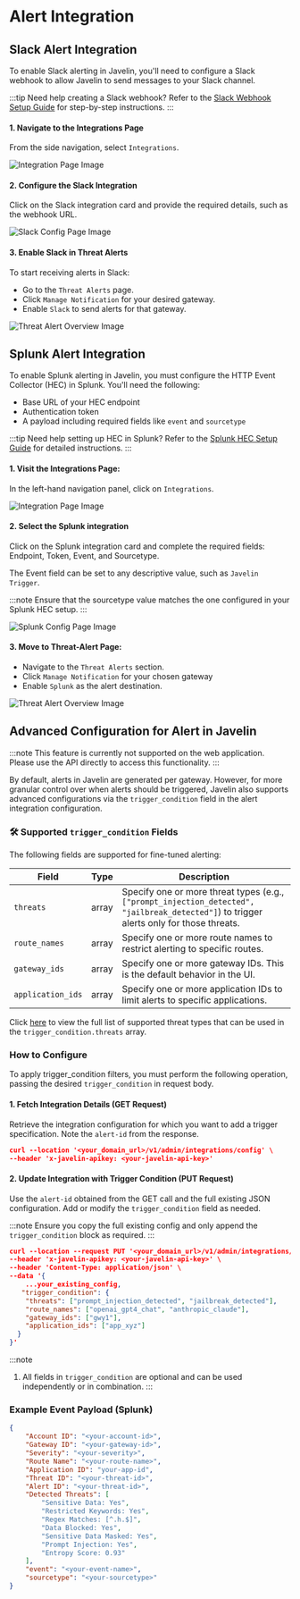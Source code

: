 # Alert Integration

## Slack Alert Integration

To enable Slack alerting in Javelin, you'll need to configure a Slack webhook to allow Javelin to send messages to your Slack channel.

:::tip Need help creating a Slack webhook?
Refer to the [Slack Webhook Setup Guide](/docs/javelin-admin/alerts/slack/overview.md) for step-by-step instructions.
:::

#### 1. **Navigate to the Integrations Page**

From the side navigation, select `Integrations`.

![Integration Page Image](../../../static/img/alerts/integration-page.png)

#### 2. **Configure the Slack Integration**

Click on the Slack integration card and provide the required details, such as the webhook URL.

![Slack Config Page Image](../../../static/img/alerts/slack-page.png)

#### 3. **Enable Slack in Threat Alerts**

To start receiving alerts in Slack:
 - Go to the `Threat Alerts` page.
 - Click `Manage Notification` for your desired gateway.
 - Enable `Slack` to send alerts for that gateway.

![Threat Alert Overview Image](../../../static/img/alerts/save-page-slack.png)

## Splunk Alert Integration

To enable Splunk alerting in Javelin, you must configure the HTTP Event Collector (HEC) in Splunk. You'll need the following:
 - Base URL of your HEC endpoint
 - Authentication token
 - A payload including required fields like `event` and `sourcetype`

:::tip Need help setting up HEC in Splunk?
Refer to the [Splunk HEC Setup Guide](/docs/javelin-admin/alerts/splunk/overview.md) for detailed instructions.
:::

#### 1. **Visit the Integrations Page:**

In the left-hand navigation panel, click on `Integrations`.

![Integration Page Image](../../../static/img/alerts/integration-page.png)

#### 2. **Select the Splunk integration**

Click on the Splunk integration card and complete the required fields: Endpoint, Token, Event, and Sourcetype.

The Event field can be set to any descriptive value, such as `Javelin Trigger`.

:::note
Ensure that the sourcetype value matches the one configured in your Splunk HEC setup.
:::

![Splunk Config Page Image](../../../static/img/alerts/splunk-page.png)

#### 3. **Move to Threat-Alert Page:**

- Navigate to the `Threat Alerts` section.
- Click `Manage Notification` for your chosen gateway
- Enable `Splunk` as the alert destination.

![Threat Alert Overview Image](../../../static/img/alerts/save-page.png)

<!-- This setup enables Javelin to send alerts to both Slack and Splunk effectively. -->

## Advanced Configuration for Alert in Javelin

:::note
This feature is currently not supported on the web application. Please use the API directly to access this functionality.
:::

By default, alerts in Javelin are generated per gateway. However, for more granular control over when alerts should be triggered, Javelin also supports advanced configurations via the `trigger_condition` field in the alert integration configuration.

### 🛠️ Supported `trigger_condition` Fields

The following fields are supported for fine-tuned alerting:

| Field          | Type  | Description                                                                                                            |
| -------------- | ----- | ---------------------------------------------------------------------------------------------------------------------- |
| `threats`      | array | Specify one or more threat types (e.g., `["prompt_injection_detected", "jailbreak_detected"]`) to trigger alerts only for those threats. |
| `route_names`       | array | Specify one or more route names to restrict alerting to specific routes.                                               |
| `gateway_ids`     | array | Specify one or more gateway IDs. This is the default behavior in the UI.                                               |
| `application_ids` | array | Specify one or more application IDs to limit alerts to specific applications.                                          |

<!-- Click here to get list of [threats] -->
Click [here](/docs/javelin-admin/threats/overview.md) to view the full list of supported threat types that can be used in the `trigger_condition.threats` array.

### How to Configure

<!-- To configure alerts using these fields, perform an update call on the alert configuration, passing the desired `trigger_condition` in the request body. -->
To apply trigger_condition filters, you must perform the following operation, passing the desired `trigger_condition` in request body.

#### 1. Fetch Integration Details (GET Request)

Retrieve the integration configuration for which you want to add a trigger specification. Note the `alert-id` from the response.

```json
curl --location '<your_domain_url>/v1/admin/integrations/config' \
--header 'x-javelin-apikey: <your-javelin-api-key>'
```

#### 2. Update Integration with Trigger Condition (PUT Request)

Use the `alert-id` obtained from the GET call and the full existing JSON configuration. Add or modify the `trigger_condition` field as needed.

:::note
Ensure you copy the full existing config and only append the `trigger_condition` block as required.
:::

```json
curl --location --request PUT '<your_domain_url>/v1/admin/integrations/config/<alert-id>' \
--header 'x-javelin-apikey: <your-javelin-api-key>' \
--header 'Content-Type: application/json' \
--data '{
    ...your_existing_config,
   "trigger_condition": {
    "threats": ["prompt_injection_detected", "jailbreak_detected"],
    "route_names": ["openai_gpt4_chat", "anthropic_claude"],
    "gateway_ids": ["gwy1"],
    "application_ids": ["app_xyz"]
  }
}'

```

:::note 
1. All fields in `trigger_condition` are optional and can be used independently or in combination.
:::

### Example Event Payload (Splunk)

```json
{
    "Account ID": "<your-account-id>",
    "Gateway ID": "<your-gateway-id>",
    "Severity": "<your-severity>",
    "Route Name": "<your-route-name>",
    "Application ID": "your-app-id",
    "Threat ID": "<your-threat-id>",
    "Alert ID": "<your-threat-id>",
    "Detected Threats": [
        "Sensitive Data: Yes",
        "Restricted Keywords: Yes",
        "Regex Matches: [^.h.$]",
        "Data Blocked: Yes",
        "Sensitive Data Masked: Yes",
        "Prompt Injection: Yes",
        "Entropy Score: 0.93"
    ],
    "event": "<your-event-name>",
    "sourcetype": "<your-sourcetype>"
}
```

<!-- ## Steps to Configure an Alert -->

<!-- To configure an alert in the Javelin application, follow these steps: -->

<!-- ### 1. Create a New Alert

Perform a **POST** request to:

```
https://your-api-domain.com/v1/admin/alerts/config
```

with the following JSON body:

### Important Configuration Fields

- **name**: The name of the alert configuration.
- **receiver_type**: Can be `slack` or `splunk`.
- **enabled**: Boolean value (`true` or `false`) indicating if the alert is active.
- **configuration**: Contains specific parameters based on the receiver type.
    - For **Slack**, Javelin requires:
        - `webhook_url`: The Slack webhook URL.
    - For **Splunk**, Javelin requires:
        - `endpoint`: The Splunk HEC endpoint.
        - `token`: The authentication token.
        - `payload`: Contains `event` and `sourcetype`.
- **trigger_condition**: Specifies when the alert should be triggered (e.g., matching threat types).
    - The alert is triggered when any of the specified conditions match.
    - Supported fields:
        1. **account_ids**: Can contain a list of account IDs to trigger alerts based on specific accounts.
        2. **gateway_names**: Can contain a list of gateway names to trigger alerts based on specific gateway.
        3. **application_ids**: Can contain a list of application IDs to trigger alerts based on specific applications.
        4. **route_names**: Can contain a list of route names to trigger alerts when specific routes are accessed.
        5. **threats**: Can contain a list of threats; the alert is triggered when any of these threats are detected.
- **severity**: Defines the severity level of the alert (`low`, `medium`, `high`).

---

### 2. Update an Existing Alert

To update an alert configuration, perform a **PUT** request to:

```
https://your-api-domain.com/v1/admin/alerts/config/<alert_id>
```

with the full alert configuration including any updated fields.

Ensure you send the complete payload, not just the modified fields.

This allows Javelin to properly store and apply the updated alert settings. -->